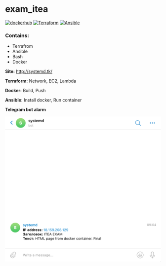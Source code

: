 # exam_itea
[![dockerhub](https://github.com/lymych/exam_itea/actions/workflows/dockerhub.yml/badge.svg)](https://github.com/lymych/exam_itea/actions/workflows/dockerhub.yml)
[![Terraform](https://github.com/lymych/exam_itea/actions/workflows/terraform.yml/badge.svg)](https://github.com/lymych/exam_itea/actions/workflows/terraform.yml)
[![Ansible](https://github.com/lymych/exam_itea/actions/workflows/ansible.yml/badge.svg?branch=main)](https://github.com/lymych/exam_itea/actions/workflows/ansible.yml)

### Contains:

 -	Terrafrom
 -	Ansible 
 -	Bash
 -	Docker
 
**Site:** http://systemd.tk/

**Terraform:** Network, EC2, Lambda

**Docker:** Build, Push

**Ansible:** Install docker, Run container

**Telegram bot alarm**

![Test Image 1](https://github.com/lymych/exam_itea/blob/main/pictures/telegram.png)